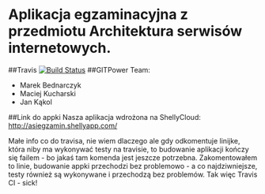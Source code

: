 Aplikacja egzaminacyjna z przedmiotu Architektura serwisów internetowych.
==========
##Travis
[![Build Status](https://travis-ci.org/mbednarczyk/asiegzamin.svg?branch=master)](https://travis-ci.org/mbednarczyk/asiegzamin)
##GITPower Team: 
- Marek Bednarczyk
- Maciej Kucharski
- Jan Kąkol

##Link do appki
Nasza aplikacja wdrożona na ShellyCloud: http://asiegzamin.shellyapp.com/



Małe info co do travisa, nie wiem dlaczego ale gdy odkomentuje linijke, która niby ma wykonywać testy na travisie, to budowanie aplikacji kończy się failem - bo jakaś tam komenda jest jeszcze potrzebna. Zakomentowałem to linie, budowanie appki przechodzi bez problemowo -  a co najdziwniejsze, testy również są wykonywane i przechodzą bez problemów. 
Tak więc Travis CI - sick!
